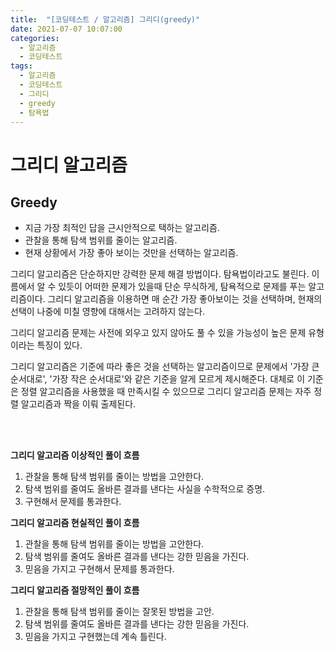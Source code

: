 ```yaml
---
title:  "[코딩테스트 / 알고리즘] 그리디(greedy)"
date: 2021-07-07 10:07:00
categories:
  - 알고리즘
  - 코딩테스트
tags:
  - 알고리즘
  - 코딩테스트
  - 그리디
  - greedy
  - 탐욕법
---
```


# 그리디 알고리즘

## Greedy

* 지금 가장 최적인 답을 근시안적으로 택하는 알고리즘. 
* 관찰을 통해 탐색 범위를 줄이는 알고리즘. 
* 현재 상황에서 가장 좋아 보이는 것만을 선택하는 알고리즘.

그리디 알고리즘은 단순하지만 강력한 문제 해결 방법이다. 탐욕법이라고도 불린다. 이름에서 알 수 있듯이 어떠한 문제가 있을때 단순 무식하게, 탐욕적으로 문제를 푸는 알고리즘이다. 그리디 알고리즘을 이용하면 매 순간 가장 좋아보이는 것을 선택하며, 현재의 선택이 나중에 미칠 영향에 대해서는 고려하지 않는다.

그리디 알고리즘 문제는 사전에 외우고 있지 않아도 풀 수 있을 가능성이 높은 문제 유형이라는 특징이 있다.

그리디 알고리즘은 기준에 따라 좋은 것을 선택하는 알고리즘이므로 문제에서 '가장 큰 순서대로', '가장 작은 순서대로'와 같은 기준을 알게 모르게 제시해준다. 대체로 이 기준은 정렬 알고리즘을 사용했을 때 만족시킬 수 있으므로 그리디 알고리즘 문제는 자주 정렬 알고리즘과 짝을 이뤄 출제된다.

<br>
<br>


**그리디 알고리즘 이상적인 풀이 흐름**
1. 관찰을 통해 탐색 범위를 줄이는 방법을 고안한다.
2. 탐색 범위를 줄여도 올바른 결과를 낸다는 사실을 수학적으로 증명.
3. 구현해서 문제를 통과한다.

**그리디 알고리즘 현실적인 풀이 흐름**
1. 관찰을 통해 탐색 범위를 줄이는 방법을 고안한다.
2. 탐색 범위를 줄여도 올바른 결과를 낸다는 강한 믿음을 가진다.
3. 믿음을 가지고 구현해서 문제를 통과한다.

**그리디 알고리즘 절망적인 풀이 흐름**
1. 관찰을 통해 탐색 범위를 줄이는 잘못된 방법을 고안.
2. 탐색 범위를 줄여도 올바른 결과를 낸다는 강한 믿음을 가진다.
3. 믿음을 가지고 구현했는데 계속 틀린다.


